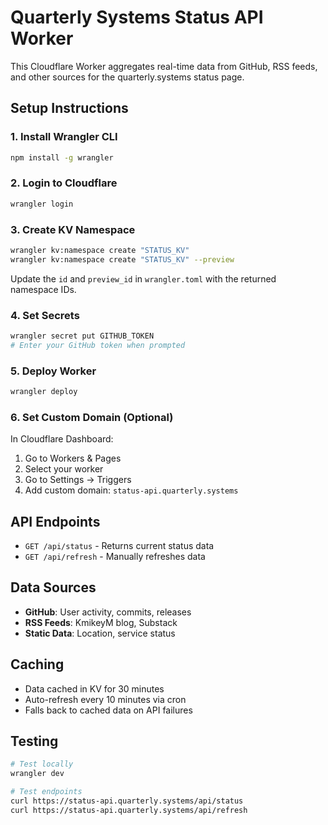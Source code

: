 # Quarterly Systems Status API Worker

This Cloudflare Worker aggregates real-time data from GitHub, RSS feeds, and other sources for the quarterly.systems status page.

## Setup Instructions

### 1. Install Wrangler CLI
```bash
npm install -g wrangler
```

### 2. Login to Cloudflare
```bash
wrangler login
```

### 3. Create KV Namespace
```bash
wrangler kv:namespace create "STATUS_KV"
wrangler kv:namespace create "STATUS_KV" --preview
```

Update the `id` and `preview_id` in `wrangler.toml` with the returned namespace IDs.

### 4. Set Secrets
```bash
wrangler secret put GITHUB_TOKEN
# Enter your GitHub token when prompted
```

### 5. Deploy Worker
```bash
wrangler deploy
```

### 6. Set Custom Domain (Optional)
In Cloudflare Dashboard:
1. Go to Workers & Pages
2. Select your worker
3. Go to Settings → Triggers
4. Add custom domain: `status-api.quarterly.systems`

## API Endpoints

- `GET /api/status` - Returns current status data
- `GET /api/refresh` - Manually refreshes data

## Data Sources

- **GitHub**: User activity, commits, releases
- **RSS Feeds**: KmikeyM blog, Substack
- **Static Data**: Location, service status

## Caching

- Data cached in KV for 30 minutes
- Auto-refresh every 10 minutes via cron
- Falls back to cached data on API failures

## Testing

```bash
# Test locally
wrangler dev

# Test endpoints
curl https://status-api.quarterly.systems/api/status
curl https://status-api.quarterly.systems/api/refresh
```
